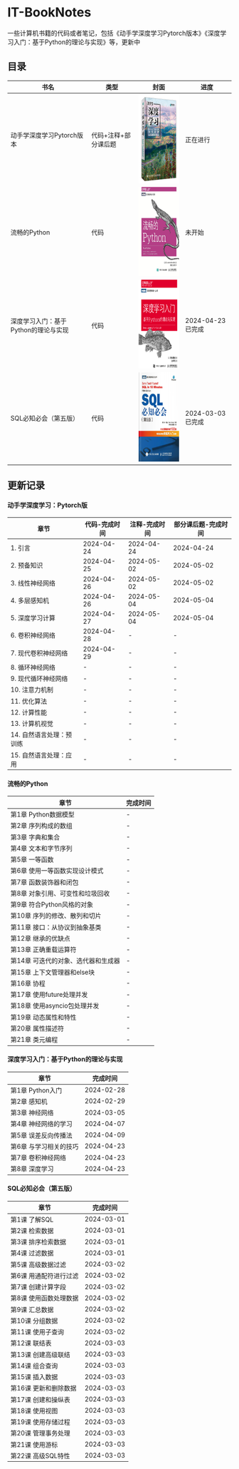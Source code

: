 # IT-BookNotes

一些计算机书籍的代码或者笔记，包括《动手学深度学习Pytorch版本》《深度学习入门：基于Python的理论与实现》等，更新中

## 目录

| 书名  |类型   | 封面                   | 进度                 |
| ----------|----- | --------- | --------- |
| 动手学深度学习Pytorch版本| 代码+注释+部分课后题|  <img width = '150' height ='200' src ="./assets/d2l.png"/>| 正在进行 |
| 流畅的Python | 代码 |  <img width = '150' height ='200' src ="./assets/fluent-python.jpg"/>| 未开始 |
| 深度学习入门：基于Python的理论与实现 | 代码 | <img width = '150' height ='200' src ="./assets/image-20240301085520701.png"/> | 2024-04-23 已完成 |
| SQL必知必会（第五版）  |  代码     | <img width = '150' height ='200' src ="./assets/image-20240301085448284.png"/> | 2024-03-03 已完成 |

## 更新记录

#### 动手学深度学习：Pytorch版

| 章节  |  代码-完成时间  | 注释-完成时间 | 部分课后题-完成时间|
| ------ | ------- | ----- | ----- |
| 1. 引言   | 2024-04-24  | 2024-04-24 | 2024-04-24 |
| 2. 预备知识   | 2024-04-25  | 2024-05-02 | 2024-05-02 |
| 3. 线性神经网络   | 2024-04-26  | 2024-05-02 | 2024-05-02 |
| 4. 多层感知机   | 2024-04-26  | 2024-05-04 | 2024-05-04 |
| 5. 深度学习计算   | 2024-04-27  | 2024-05-04 | 2024-05-04 |
| 6. 卷积神经网络   | 2024-04-28   | - | - |
| 7. 现代卷积神经网络   |  2024-04-29  | - | - |
| 8. 循环神经网络   |  -  | - | - |
| 9. 现代循环神经网络   |  -  | - | - |
| 10. 注意力机制   |  -  | - | - |
| 11. 优化算法   |  -  | - | - |
| 12. 计算性能   |  -  | - | - |
| 13. 计算机视觉   |  -  | - | - |
| 14. 自然语言处理：预训练   |  -  | - | - |
| 15. 自然语言处理：应用   |  -  | - | - |

#### 流畅的Python

| 章节  |  完成时间  |
| ------ | ------- | 
|第1章 Python数据模型 | - |
|第2章 序列构成的数组 | - |
|第3章 字典和集合 | - |
|第4章 文本和字节序列 | - |
|第5章 一等函数 | - |
|第6章 使用一等函数实现设计模式 | - |
|第7章 函数装饰器和闭包 | - |
|第8章 对象引用、可变性和垃圾回收 | - |
|第9章 符合Python风格的对象 | - |
|第10章 序列的修改、散列和切片 | - |
|第11章 接口：从协议到抽象基类 | - |
|第12章 继承的优缺点 | - |
|第13章 正确重载运算符 | - |
|第14章 可迭代的对象、选代器和生成器 | - |
|第15章 上下文管理器和else块 | - |
|第16章 协程 | - |
|第17章 使用future处理并发 | - |
|第18章 使用asyncio包处理并发 | - |
|第19章 动态属性和特性 | - |
|第20章 属性描述符 | - |
|第21章 类元编程 | - |


#### 深度学习入门：基于Python的理论与实现


| 章节                   | 完成时间   |
| ---------------------- | ---------- |
| 第1章 Python入门       | 2024-02-28 |
| 第2章 感知机           |  2024-02-29  |
| 第3章 神经网络         | 2024-03-05 |
| 第4章 神经网络的学习   | 2024-04-07 |
| 第5章 误差反向传播法   | 2024-04-09 |
| 第6章 与学习相关的技巧 | 2024-04-23 |
| 第7章 卷积神经网络     | 2024-04-23 |
| 第8章 深度学习         | 2024-04-23 |



#### SQL必知必会（第五版）

| 章节                   | 完成时间   |
| ---------------------- | ---------- |
| 第1课 了解SQL          | 2024-03-01 |
| 第2课 检索数据         | 2024-03-01 |
| 第3课 排序检索数据     | 2024-03-01 |
| 第4课 过滤数据         | 2024-03-01 |
| 第5课 高级数据过滤     | 2024-03-02 |
| 第6课 用通配符进行过滤 | 2024-03-02 |
| 第7课 创建计算字段     | 2024-03-02 |
| 第8课 使用函数处理数据 | 2024-03-02 |
| 第9课 汇总数据         | 2024-03-02 |
| 第10课 分组数据        | 2024-03-02 |
| 第11课 使用子查询      | 2024-03-02 |
| 第12课 联结表          | 2024-03-03 |
| 第13课 创建高级联结    | 2024-03-03 |
| 第14课 组合查询        | 2024-03-03 |
| 第15课 插入数据        | 2024-03-03 |
| 第16课 更新和删除数据  | 2024-03-03 |
| 第17课 创建和操纵表    | 2024-03-03 |
| 第18课 使用视图        | 2024-03-03 |
| 第19课 使用存储过程    | 2024-03-03 |
| 第20课 管理事务处理    | 2024-03-03 |
| 第21课 使用游标        | 2024-03-03 |
| 第22课 高级SQL特性     | 2024-03-03 |
